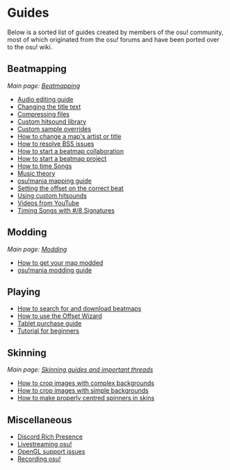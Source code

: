 # Guides

Below is a sorted list of guides created by members of the osu! community, most of which originated from the osu! forums and have been ported over to the osu! wiki.

## Beatmapping

*Main page: [Beatmapping](/wiki/Beatmapping)*

- [Audio editing guide](Audio_Editing)
- [Changing the title text](/wiki/Beatmap/Title_text#changing-title-text)
- [Compressing files](Compressing_files)
- [Custom hitsound library](Custom_Hitsound_Library)
- [Custom sample overrides](Custom_Sample_Overrides)
- [How to change a map's artist or title](Changing_the_Artist_or_Title)
- [How to resolve BSS issues](BSS_Issues)
- [How to start a beatmap collaboration](Collab_Information)
- [How to start a beatmap project](Starting_a_Beatmap_Project)
- [How to time Songs](How_to_Time_Songs)
- [Music theory](/wiki/Music_theory)
- [osu!mania mapping guide](osu!mania_Mapping_Guide)
- [Setting the offset on the correct beat](Setting_the_Offset_on_the_Correct_Beat)
- [Using custom hitsounds](Using_custom_hitsounds)
- [Videos from YouTube](Videos_from_YouTube)
- [Timing Songs with #/8 Signatures](Timing_Songs_With_8-Signatures)

## Modding

*Main page: [Modding](/wiki/Modding)*

- [How to get your map modded](Getting_Your_Map_Modded)
- [osu!mania modding guide](osu!mania_modding_guide)

## Playing

- [How to search for and download beatmaps](Searching_and_Downloading_Beatmaps)
- [How to use the Offset Wizard](How_to_Use_the_Offset_Wizard)
- [Tablet purchase guide](Tablet_Purchase)
- [Tutorial for beginners](Beginner's_Tutorial)

## Skinning

*Main page: [Skinning guides and important threads](/wiki/Skinning/Guides_and_important_threads)*

- [How to crop images with complex backgrounds](Cropping_with_Complex_Backgrounds)
- [How to crop images with simple backgrounds](Cropping_with_Simple_Backgrounds)
- [How to make properly centred spinners in skins](Making_Properly_Centred_Spinners)

## Miscellaneous

- [Discord Rich Presence](Discord_Rich_Presence)
- [Livestreaming osu!](Livestreaming_osu!)
- [OpenGL support issues](OpenGL_Support_Issues)
- [Recording osu!](Recording_osu!)
